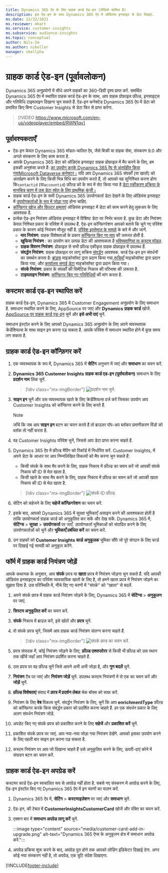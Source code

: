 ```yaml
---
title: Dynamics 365 ऐप के लिए ग्राहक कार्ड ऐड-इन (वीडियो शामिल है)
description: इस ऐड-इन के साथ Dynamics 365 ऐप में ऑडियंस इनसाइट से डेटा दिखाएं.
ms.date: 12/22/2021
ms.reviewer: mhart
ms.service: customer-insights
ms.subservice: audience-insights
ms.topic: conceptual
author: Nils-2m
ms.author: nikeller
manager: shellyha
---
```


# <a name="customer-card-add-in-preview"></a>ग्राहक कार्ड ऐड-इन (पूर्वावलोकन)



Dynamics 365 अनुप्रयोगों में सीधे अपने ग्राहकों का 360-डिग्री दृश्य प्राप्त करें. समर्थित Dynamics 365 ऐप में स्थापित ग्राहक कार्ड ऐड-इन के साथ, आप ग्राहक प्रोफ़ाइल फ़ील्ड, इनसाइट्स और गतिविधि टाइमलाइन दिखाना चुन सकते हैं. ऐड-इन कनेक्टेड Dynamics 365 ऐप में डेटा को प्रभावित किए बिना Customer Insights से डेटा फिर से प्राप्त करेगा.

> [!VIDEO https://www.microsoft.com/en-us/videoplayer/embed/RWN1qv]

## <a name="prerequisites"></a>पूर्वावश्यकताएँ

- ऐड-इन केवल Dynamics 365 मॉडल-चालित ऐप, जैसे बिक्री या ग्राहक सेवा, संस्करण 9.0 और अगले संस्करण के लिए काम करता है.
- आपके Dynamics 365 डेटा को ऑडिएंस इनसाइट ग्राहक प्रोफ़ाइल में मैप करने के लिए, हम इसकी अनुशंसा करते हैं: [का उपयोग करके Dynamics 365 ऐप से अंतर्ग्रहीत किया गयाMicrosoft Dataverse कनेक्टर।](connect-power-query.md) यदि आप Dynamics 365 संपर्कों (या खातों) को अंतर्ग्रहण करने के लिए किसी भिन्न विधि का उपयोग करते हैं, तो आपको यह सुनिश्चित करना होगा कि`contactid` (या`accountid`) फ़ील्ड को के रूप में सेट किया गया है [डेटा एकीकरण प्रक्रिया के मानचित्र चरण में उस डेटा स्रोत के लिए प्राथमिक कुंजी।](map-entities.md#select-primary-key-and-semantic-type-for-attributes) 
- ग्राहक कार्ड ऐड-इन के सभी Dynamics 365 उपयोगकर्ता डेटा देखने के लिए ऑडियंस इनसाइट में [उपयोगकर्ताओं के रूप में जोड़ा गया](permissions.md) होना चाहिए.
- [कॉन्फ़िगर खोज और फ़िल्टर क्षमताएं](search-filter-index.md) ऑडियंस इनसाइट में डेटा को काम करने हेतु लुकअप के लिए आवश्यक है.
- प्रत्येक ऐड-इन नियंत्रण ऑडियंस इनसाइट में विशिष्ट डेटा पर निर्भर करता है. कुछ डेटा और नियंत्रण केवल निश्चित प्रकार के परिवेश में उपलब्ध हैं. ऐड-इन कॉन्फ़िगरेशन आपको बताये कि चुने गए परिवेश प्रकार के कारण कोई नियंत्रण मौजूद नहीं है. [परिवेश इस्तेमाल के मामले](work-with-business-accounts.md) के बारे में और जानें.
  - **माप नियंत्रण**: ग्राहक विशेषताओं के प्रकार [कॉन्फ़िगर किए गए माप](measures.md) की ज़रूरत होती है.
  - **खुफिया नियंत्रण** : का उपयोग कर उत्पन्न डेटा की आवश्यकता है [भविष्यवाणियां या कस्टम मॉडल](predictions-overview.md).
  - **ग्राहक विवरण नियंत्रण**: प्रोफ़ाइल से सभी फ़ील्ड एकीकृत ग्राहक प्रोफ़ाइल में उपलब्ध हैं.
  - **संवर्द्धन नियंत्रण**: ग्राहक प्रोफ़ाइल पर लागू सक्रिय [संवर्द्धन](enrichment-hub.md) आवश्यक. कार्ड ऐड-इन इन संवर्धनों का समर्थन करता है: [ब्रांड्स](enrichment-microsoft.md) माइक्रोसॉफ्ट द्वारा प्रदान किया गया,[रूचियाँ](enrichment-microsoft.md) माइक्रोसॉफ्ट द्वारा प्रदान किया गया, और [कार्यालय सगाई डेटा](enrichment-office.md) माइक्रोसॉफ्ट द्वारा प्रदान किया गया।
  - **संपर्क नियंत्रण**: प्रकार के संपर्कों की सिमेंटिक निकाय की परिभाषा की ज़रूरत है.
  - **टाइमलाइन नियंत्रण**: [कॉन्फ़िगर किए गए गतिविधियों](activities.md) की मांग करता है.

## <a name="install-the-customer-card-add-in"></a>कस्टमर कार्ड एड-इन स्थापित करें

ग्राहक कार्ड ऐड-इन, Dynamics 365 में Customer Engagement अनुप्रयोग के लिए समाधान है. समाधान स्थापित करने के लिए, AppSource पर जाएं और **Dynamics ग्राहक कार्ड** खोजें. [AppSource पर ग्राहक कार्ड एड-इन](https://appsource.microsoft.com/product/dynamics-365/mscrm.dynamics_365_customer_insights_customer_card_addin?tab=Overview) चुनें और **इसे अभी पाएं** चुनें.

समाधान इंस्टॉल करने के लिए आपको Dynamics 365 अनुप्रयोग के लिए अपने व्यवस्थापक क्रेडेंशियल्स के साथ साइन इन करना पड़ सकता है. आपके परिवेश में समाधान स्थापित होने में कुछ समय लग सकता है.

## <a name="configure-the-customer-card-add-in"></a>ग्राहक कार्ड ऐड-इन कॉन्फ़िगर करें

1. एक व्यवस्थापक के रूप में, Dynamics 365 में **सेटिंग** अनुभाग में जाएं और **समाधान** का चयन करें.

1. **Dynamics 365 Customer Insights ग्राहक कार्ड एड-इन (पूर्वावलोकन)** समाधान के लिए **प्रदर्शन नाम** लिंक चुनें.

   > [!div class="mx-imgBorder"]
   > ![प्रदर्शन नाम चुनें.](media/select-display-name.png "प्रदर्शन नाम चुनें.")

1. **साइन इन** चुनें और उस व्यवस्थापक खाते के लिए क्रेडेंशियल्स दर्ज करें जिसका उपयोग आप Customer Insights को कॉन्फ़िगर करने के लिए करते हैं.

   > [!NOTE]
   > जाँचें कि जब आप **साइन इन** बटन का चयन करते हैं तो ब्राउज़र पॉप-अप ब्लॉकर प्रमाणीकरण विंडो को ब्लॉक तो नहीं करता है.

1. वह Customer Insights परिवेश चुनें, जिससे आप डेटा प्राप्त करना चाहते हैं.

1. Dynamics 365 ऐप में फ़ील्ड मैपिंग को रिकॉर्ड में निर्धारित करें. Customer Insights, में अपने डेटा के आधार पर आप निम्नलिखित विकल्पों को मैप करना चुन सकते हैं:
   - किसी संपर्क के साथ मैप करने के लिए, ग्राहक निकाय में फ़ील्ड का चयन करें जो आपकी संपर्क निकाय की ID से मेल खाता है.
   - किसी खाते के साथ मैप करने के लिए, ग्राहक निकाय में फ़ील्ड का चयन करें जो आपकी खाता निकाय की ID से मेल खाता है.

   > [!div class="mx-imgBorder"]
   > ![संपर्क ID फ़ील्ड.](media/contact-id-field.png "संपर्क ID फ़ील्ड.")

1. सेटिंग को सहेजने के लिए **सहेजें कॉन्फ़िगरेशन** का चयन करें.

1. इसके बाद, आपको Dynamics 365 में सुरक्षा भूमिकाएँ असाइन करने की आवश्यकता होती है ताकि उपयोगकर्ता ग्राहक कार्ड को अनुकूलित कर सकें और देख सकें. Dynamics 365 में, **सेटिंग्स** > **सुरक्षा** > **उपयोगकर्ता** पर जाएँ. उपयोगकर्ता भूमिकाओं को संपादित करने के लिए उपयोगकर्ताओं को चुनें और **भूमिकाएँ प्रबंधित करें** का चयन करें.

1. उन ग्राहकों को **Customer Insights कार्ड अनुकूलक** भूमिका सौंपे जो पूरे संगठन के लिए कार्ड पर दिखाई गई सामग्री को अनुकूल करेंगे.

## <a name="add-customer-card-controls-to-forms"></a>फॉर्म में ग्राहक कार्ड नियंत्रण जोड़ें

आपके कथानक के अनुसार, आप **संपर्क** प्रपत्र या **खाता** प्रपत्र में नियंत्रण जोड़ना चुन सकते हैं. यदि आपकी ऑडियंस इनसाइट्स का परिवेश व्यावसायिक खातों के लिए है, तो हमने खाता प्रपत्र में नियंत्रण जोड़ने का सुझाव दिया है. उस परिस्थिति में, नीचे दिए गए चरणों में "संपर्क" को "खाता" से बदलें.

1. अपने संपर्क प्रपत्र में ग्राहक कार्ड नियंत्रण जोड़ने के लिए, Dynamics 365 में **सेटिंग्स** > **अनुकूलन** पर जाएं.

1. **सिस्टम अनुकूलित करें** का चयन करें.

1. **संपर्क** निकाय में ब्राउज़ करें, इसे खोलें और **प्रपत्र** चुनें.

1. वो संपर्क प्रपत्र चुनें, जिसमें आप ग्राहक कार्ड नियंत्रण संलग्न करना चाहते हैं.

    > [!div class="mx-imgBorder"]
    > ![संपर्क प्रपत्र का चयन करें.](media/contact-active-forms.png "संपर्क प्रपत्र का चयन करें.")

1. प्रपत्र संपादक में, कोई नियंत्रण जोड़ने के लिए, **फ़ील्ड एक्सप्लोरर** से किसी भी फ़ील्ड को उस स्थान तक खींचें जहाँ आप नियंत्रण प्रदर्शित करना चाहते हैं.

1. उस प्रपत्र पर वह फ़ील्ड चुनें जिसे आपने अभी अभी जोड़ा है, और **गुण बदलें** चुनें.

1. **नियंत्रण** टैब पर जाएं और **नियंत्रण जोड़ें** चुनें. उपलब्ध कस्टम नियंत्रणों में से एक का चयन करें और **जोड़ें** चुनें.

1. **फ़ील्ड विशेषताएं** संवाद में **प्रपत्र में प्रदर्शन लेबल** चेक बॉक्स को साफ़ करें.

1. नियंत्रण के लिए **वेब** विकल्प चुनें. संवर्द्धन नियंत्रण के लिए, चुनें कि आप **enrichmentType** फ़ील्ड को कॉन्फ़िगर करके किस संवर्द्धन प्रकार को प्रदर्शित करना चाहते हैं. हर एक संवर्धन प्रकार के लिए अलग संवर्धन नियंत्रण जोड़ें.

1. अपडेट किए गए संपर्क प्रपत्र को प्रकाशित करने के लिए **सहेजें** और **प्रकाशित करें** चुनें.

1. प्रकाशित संपर्क प्रपत्र पर जाएं. आप नया-नया जोड़ा गया नियंत्रण देखेंगे. आपको इसका उपयोग करने के लिए पहली बार साइन इन करना पड़ सकता है.

1. कस्टम नियंत्रण पर आप जो दिखाना चाहते हैं उसे अनुकूलित करने के लिए, ऊपरी-दाएं कोने में संपादन बटन का चयन करें.

## <a name="upgrade-customer-card-add-in"></a>ग्राहक कार्ड ऐड-इन अपग्रेड करें

कस्टमर कार्ड ऐड-इन स्वचालित रूप से अपग्रेड नहीं होता है. सबसे नए संस्करण में अपग्रेड करने के लिए, ऐड-इन इंस्टॉल किए गए Dynamics 365 ऐप में इन चरणों का पालन करें.

1. Dynamics 365 ऐप में, **सेटिंग** > **कस्टमाइज़ेशन** पर जाएं और **समाधान** चुनें.

1. ऐड-इन, की टेबल में **CustomerInsightsCustomerCard** खोजें और पंक्ति का चयन करें.

1. एक्शन बार में **समाधान अपग्रेड लागू करें** चुनें.

   :::image type="content" source="media/customer-card-add-in-upgrade.png" alt-text="Dynamics 365 ऐप्स के अनुकूलन क्षेत्र में समाधान अपग्रेड करें.":::

1. अपग्रेड प्रक्रिया शुरू करने के बाद, अपग्रेड पूरा होने तक आपको लोडिंग इंडिकेटर दिखाई देगा. अगर कोई नया संस्करण नहीं है, तो अपग्रेड, एक त्रुटि संदेश दिखाएगा.


[!INCLUDE[footer-include](../includes/footer-banner.md)]
